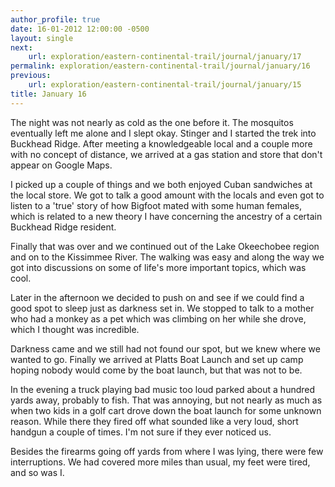```yaml
---
author_profile: true
date: 16-01-2012 12:00:00 -0500
layout: single
next:
    url: exploration/eastern-continental-trail/journal/january/17
permalink: exploration/eastern-continental-trail/journal/january/16
previous:
    url: exploration/eastern-continental-trail/journal/january/15
title: January 16
---
```

The night was not nearly as cold as the one before it. The mosquitos eventually left me alone and I slept okay. Stinger and I started the trek into Buckhead Ridge. After meeting a knowledgeable local and a couple more with no concept of distance, we arrived at a gas station and store that don't appear on Google Maps.

I picked up a couple of things and we both enjoyed Cuban sandwiches at the local store. We got to talk a good amount with the locals and even got to listen to a 'true' story of how Bigfoot mated with some human females, which is related to a new theory I have concerning the ancestry of a certain Buckhead Ridge resident.

Finally that was over and we continued out of the Lake Okeechobee region and on to the Kissimmee River. The walking was easy and along the way we got into discussions on some of life's more important topics, which was cool.

Later in the afternoon we decided to push on and see if we could find a good spot to sleep just as darkness set in. We stopped to talk to a mother who had a monkey as a pet which was climbing on her while she drove, which I thought was incredible.

Darkness came and we still had not found our spot, but we knew where we wanted to go. Finally we arrived at Platts Boat Launch and set up camp hoping nobody would come by the boat launch, but that was not to be.

In the evening a truck playing bad music too loud parked about a hundred yards away, probably to fish. That was annoying, but not nearly as much as when two kids in a golf cart drove down the boat launch for some unknown reason. While there they fired off what sounded like a very loud, short handgun a couple of times. I'm not sure if they ever noticed us.

Besides the firearms going off yards from where I was lying, there were few interruptions. We had covered more miles than usual, my feet were tired, and so was I.